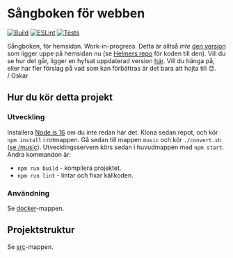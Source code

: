 # Sångboken för webben
[![Build](https://github.com/Fysiksektionen/sangbok-html/actions/workflows/build-vue.yml/badge.svg?branch=dev)](https://github.com/Fysiksektionen/sangbok-html/actions/workflows/build-vue.yml) 
[![ESLint](https://github.com/Fysiksektionen/sangbok-html/actions/workflows/lint.yml/badge.svg?branch=dev)](https://github.com/Fysiksektionen/sangbok-html/actions/workflows/lint.yml) 
[![Tests](https://github.com/Fysiksektionen/sangbok-html/actions/workflows/jest.yml/badge.svg?branch=dev)](https://github.com/Fysiksektionen/sangbok-html/actions/workflows/jest.yml) 

Sångboken, för hemsidan. Work-in-progress. Detta är alltså _inte_ [den version](https://f.kth.se/sangbok/) som ligger uppe på hemsidan nu (se [Helmers repo](https://github.com/HelmerNylen/sangbok-f) för koden till den). Vill du se hur det går, ligger en hyfsat uppdaterad version [här](https://f-sangbok-3cf6d8.netlify.app). Vill du hänga på, eller har fler förslag på vad som kan förbättras är det bara att hojta till 😊.  
/ Oskar

## Hur du kör detta projekt
### Utveckling
Installera [Node.js 16](https://nodejs.org) om du inte redan har det. Klona sedan repot, och kör `npm install` i rotmappen. Gå sedan till mappen `music` och kör `./convert.sh` ([se /music](music/Readme.md)). Utvecklingsservern körs sedan i huvudmappen med `npm start`. Andra kommandon är:
* `npm run build` - kompilera projektet.
* `npm run lint` - lintar och fixar källkoden.

### Användning
Se [docker](docker)-mappen.

## Projektstruktur
Se [src](src/Readme.md)-mappen.